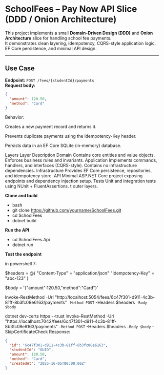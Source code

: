 

# SchoolFees – Pay Now API Slice (DDD / Onion Architecture)

This project implements a small **Domain-Driven Design (DDD)** and **Onion Architecture** slice for handling school fee payments.  
It demonstrates clean layering, idempotency, CQRS-style application logic, EF Core persistence, and minimal API design.

---

## Use Case

**Endpoint:** `POST /fees/{studentId}/payments`  
**Request body:**  
```json
{
  "amount": 120.50,
  "method": "Card"
}
```
Behavior:

Creates a new payment record and returns it.

Prevents duplicate payments using the Idempotency-Key header.

Persists data in an EF Core SQLite (in-memory) database.

Layers
Layer	Description
Domain	Contains core entities and value objects. Enforces business rules and invariants.
Application	Implements commands, handlers, and interfaces (CQRS-style). Contains no infrastructure dependencies.
Infrastructure	Provides EF Core persistence, repositories, and idempotency store.
API	Minimal ASP.NET Core project exposing endpoints and dependency injection setup.
Tests	Unit and integration tests using NUnit + FluentAssertions.
t outer layers.


**Clone and build**
 - bash   
 - git clone https://github.com/yourname/SchoolFees.git  
 - cd   SchoolFees   
 - dotnet build

**Run the API**
 - cd SchoolFees.Api  
 - dotnet run

**Test the endpoint**

in powershell 7:


$headers = @{
  "Content-Type" = "application/json"
  "Idempotency-Key" = "abc-123"
}

$body = '{"amount":120.50,"method":"Card"}'

Invoke-RestMethod -Uri "http://localhost:5054/fees/6c47f301-d911-4c3b-81ff-8b3fc08e6163/payments" `
  -Method POST `
  -Headers $headers `
  -Body $body `
  
  
  dotnet dev-certs https --trust
  Invoke-RestMethod -Uri "https://localhost:7042/fees/6c47f301-d911-4c3b-81ff-8b3fc08e6163/payments" `
  -Method POST `
  -Headers $headers `
  -Body $body `
  -SkipCertificateCheck
Response:

```json
{
  "id": "6c47f301-d911-4c3b-81ff-8b3fc08e6163",
  "studentId": "GUID",
  "amount": 120.50,
  "method": "Card",
  "createdAt": "2025-10-05T00:00:00Z"
}
```
